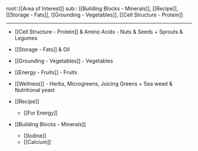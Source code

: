 
root::[[Area of Interest]]
sub:: [[Building Blocks - Minerals]], [[Recipe]], [[Storage - Fats]], [[Grounding - Vegetables]], [[Cell Structure - Protein]] 

---


- [[Cell Structure - Protein]] & Amino Acids - Nuts & Seeds + Sprouts & Legumes
- [[Storage - Fats]] & Oil
- [[Grounding - Vegetables]] - Vegetables
- [[Energy - Fruits]] - Fruits
- [[Wellness]] - Herbs, Microgreens, Juicing Greens + Sea weed & Nutritional yeast
- [[Recipe]]
	- [[For Energy]]
	


- [[Building Blocks - Minerals]]
  - [[Iodine]]
  - [[Calcium]]
